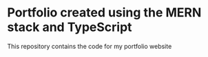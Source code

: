 # Portfolio created using the MERN stack and TypeScript

This repository contains the code for my portfolio website
